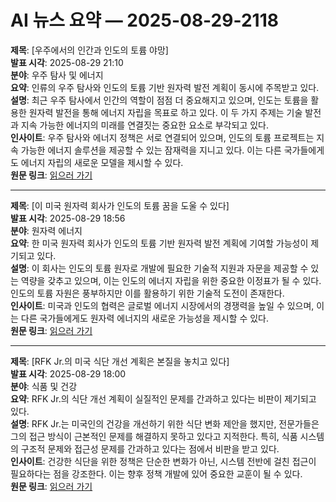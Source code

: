 # AI 뉴스 요약 — 2025-08-29-2118

**제목**: [우주에서의 인간과 인도의 토륨 야망]  
**발표 시각**: 2025-08-29 21:10  
**분야**: 우주 탐사 및 에너지  
**요약**: 인류의 우주 탐사와 인도의 토륨 기반 원자력 발전 계획이 동시에 주목받고 있다.  
**설명**: 최근 우주 탐사에서 인간의 역할이 점점 더 중요해지고 있으며, 인도는 토륨을 활용한 원자력 발전을 통해 에너지 자립을 목표로 하고 있다. 이 두 가지 주제는 기술 발전과 지속 가능한 에너지의 미래를 연결짓는 중요한 요소로 부각되고 있다.  
**인사이트**: 우주 탐사와 에너지 정책은 서로 연결되어 있으며, 인도의 토륨 프로젝트는 지속 가능한 에너지 솔루션을 제공할 수 있는 잠재력을 지니고 있다. 이는 다른 국가들에게도 에너지 자립의 새로운 모델을 제시할 수 있다.  
**원문 링크**: [읽으러 가기](https://www.technologyreview.com/2025/08/29/1122843/the-download-humans-in-space-and-indias-thorium-ambitions/)

---

**제목**: [이 미국 원자력 회사가 인도의 토륨 꿈을 도울 수 있다]  
**발표 시각**: 2025-08-29 18:56  
**분야**: 원자력 에너지  
**요약**: 한 미국 원자력 회사가 인도의 토륨 기반 원자력 발전 계획에 기여할 가능성이 제기되고 있다.  
**설명**: 이 회사는 인도의 토륨 원자로 개발에 필요한 기술적 지원과 자문을 제공할 수 있는 역량을 갖추고 있으며, 이는 인도의 에너지 자립을 위한 중요한 이정표가 될 수 있다. 인도의 토륨 자원은 풍부하지만 이를 활용하기 위한 기술적 도전이 존재한다.  
**인사이트**: 미국과 인도의 협력은 글로벌 에너지 시장에서의 경쟁력을 높일 수 있으며, 이는 다른 국가들에게도 원자력 에너지의 새로운 가능성을 제시할 수 있다.  
**원문 링크**: [읽으러 가기](https://www.technologyreview.com/2025/08/29/1122839/this-american-nuclear-company-could-help-indias-thorium-dream/)

---

**제목**: [RFK Jr.의 미국 식단 개선 계획은 본질을 놓치고 있다]  
**발표 시각**: 2025-08-29 18:00  
**분야**: 식품 및 건강  
**요약**: RFK Jr.의 식단 개선 계획이 실질적인 문제를 간과하고 있다는 비판이 제기되고 있다.  
**설명**: RFK Jr.는 미국인의 건강을 개선하기 위한 식단 변화 제안을 했지만, 전문가들은 그의 접근 방식이 근본적인 문제를 해결하지 못하고 있다고 지적한다. 특히, 식품 시스템의 구조적 문제와 접근성 문제를 간과하고 있다는 점에서 비판을 받고 있다.  
**인사이트**: 건강한 식단을 위한 정책은 단순한 변화가 아닌, 시스템 전반에 걸친 접근이 필요하다는 점을 강조한다. 이는 향후 정책 개발에 있어 중요한 교훈이 될 수 있다.  
**원문 링크**: [읽으러 가기](https://www.technologyreview.com/2025/08/29/1122733/rfk-jrs-plan-to-improve-americas-diet-is-missing-the-point/)